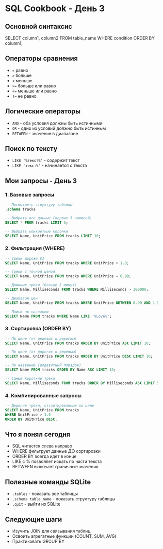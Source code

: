 # SQL Cookbook - День 3

## Основной синтаксис
SELECT column1, column2 FROM table_name WHERE condition ORDER BY column1;

## Операторы сравнения
* `=` равно
* `>` больше
* `<` меньше
* `>=` больше или равно
* `<=` меньше или равно
* `!=` не равно

## Логические операторы
* `AND` - оба условия должны быть истинными
* `OR` - одно из условий должно быть истинным
* `BETWEEN` - значение в диапазоне

## Поиск по тексту
* `LIKE '%текст%'` - содержит текст
* `LIKE 'текст%'` - начинается с текста

## Мои запросы - День 3

### 1\. Базовые запросы

```sql
-- Посмотреть структуру таблицы
.schema tracks

-- Выбрать все данные (первые 5 записей)
SELECT * FROM tracks LIMIT 5;

-- Выбрать конкретные колонки
SELECT Name, UnitPrice FROM tracks LIMIT 10;
```

### 2\. Фильтрация (WHERE)

```sql
-- Треки дороже $1
SELECT Name, UnitPrice FROM tracks WHERE UnitPrice > 1.0;

-- Треки с точной ценой
SELECT Name, UnitPrice FROM tracks WHERE UnitPrice = 0.99;

-- Длинные треки (больше 5 минут)
SELECT Name, Milliseconds FROM tracks WHERE Milliseconds > 300000;

-- Диапазон цен
SELECT Name, UnitPrice FROM tracks WHERE UnitPrice BETWEEN 0.99 AND 1.50;

-- Поиск по названию
SELECT Name FROM tracks WHERE Name LIKE '%Love%';
```

### 3\. Сортировка (ORDER BY)

```sql
-- По цене (от дешевых к дорогим)
SELECT Name, UnitPrice FROM tracks ORDER BY UnitPrice ASC LIMIT 10;

-- По цене (от дорогих к дешевым)
SELECT Name, UnitPrice FROM tracks ORDER BY UnitPrice DESC LIMIT 10;

-- По названию (алфавитный порядок)
SELECT Name FROM tracks ORDER BY Name ASC LIMIT 10;

-- Самые короткие треки
SELECT Name, Milliseconds FROM tracks ORDER BY Milliseconds ASC LIMIT 5;
```

### 4\. Комбинированные запросы

```sql
-- Дорогие треки, отсортированные по цене
SELECT Name, UnitPrice FROM tracks 
WHERE UnitPrice > 1.0 
ORDER BY UnitPrice DESC;
```

## Что я понял сегодня
* SQL читается слева направо
* WHERE фильтрует данные ДО сортировки
* ORDER BY всегда идет в конце
* LIKE с % позволяет искать по части текста
* BETWEEN включает граничные значения

## Полезные команды SQLite
* `.tables` - показать все таблицы
* `.schema table_name` - показать структуру таблицы
* `.quit` - выйти из SQLite

## Следующие шаги
* Изучить JOIN для связывания таблиц
* Освоить агрегатные функции (COUNT, SUM, AVG)
* Практиковать GROUP BY